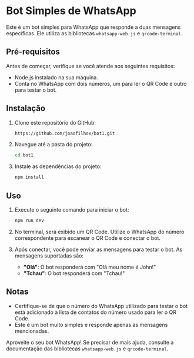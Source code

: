 # Bot Simples de WhatsApp
Este é um bot simples para WhatsApp que responde a duas mensagens específicas. Ele utiliza as bibliotecas `whatsapp-web.js` e `qrcode-terminal`.

## Pré-requisitos

Antes de começar, verifique se você atende aos seguintes requisitos:

- Node.js instalado na sua máquina.
- Conta no WhatsApp com dois números, um para ler o QR Code e outro para testar o bot.

## Instalação

1. Clone este repositório do GitHub:

   ```bash
   https://github.com/joaofilhox/bot1.git
   ```

2. Navegue até a pasta do projeto:

   ```bash
   cd bot1
   ```

3. Instale as dependências do projeto:

   ```bash
   npm install
   ```

## Uso

1. Execute o seguinte comando para iniciar o bot:

   ```bash
   npm run dev
   ```

2. No terminal, será exibido um QR Code. Utilize o WhatsApp do número correspondente para escanear o QR Code e conectar o bot.

3. Após conectar, você pode enviar as mensagens para testar o bot. As mensagens suportadas são:

   - **"Olá"**: O bot responderá com "Olá meu nome é John!"
   - **"Tchau"**: O bot responderá com "Tchau!"

## Notas

- Certifique-se de que o número do WhatsApp utilizado para testar o bot está adicionado à lista de contatos do número usado para ler o QR Code.
- Este é um bot muito simples e responde apenas às mensagens mencionadas.

Aproveite o seu bot WhatsApp! Se precisar de mais ajuda, consulte a documentação das bibliotecas `whatsapp-web.js` e `qrcode-terminal`.
